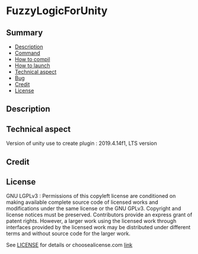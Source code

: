 # FuzzyLogicForUnity

## Summary
- [Description](##Description "Goto description part")
- [Command](##Command "Goto command part")
- [How to compil](##How-to-compil "Goto compil part")
- [How to launch](##How-to-launch "Goto launch part")
- [Technical aspect](##Technical-aspect "Goto Technical aspect part")
- [Bug](##Bug "Goto bug part")
- [Credit](##Credit "Goto credit part")
- [License](##License "Goto license part")

## Description

## Technical aspect
Version of unity use to create plugin : 2019.4.14f1, LTS version

## Credit

## License
GNU LGPLv3 :
Permissions of this copyleft license are conditioned on making available complete source code of licensed works and modifications under the same license or the GNU GPLv3. Copyright and license notices must be preserved. Contributors provide an express grant of patent rights. However, a larger work using the licensed work through interfaces provided by the licensed work may be distributed under different terms and without source code for the larger work.

See  [LICENSE](LICENSE) for details or choosealicense.com [link](https://choosealicense.com/licenses/lgpl-3.0/)